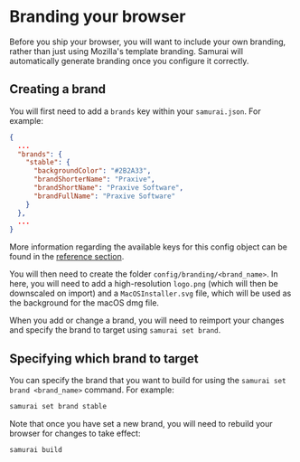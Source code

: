 # Branding your browser

Before you ship your browser, you will want to include your own branding, rather than just using Mozilla's template branding. Samurai will automatically generate branding once you configure it correctly.

## Creating a brand

You will first need to add a `brands` key within your `samurai.json`. For example:

```json
{
  ...
  "brands": {
    "stable": {
      "backgroundColor": "#2B2A33",
      "brandShorterName": "Praxive",
      "brandShortName": "Praxive Software",
      "brandFullName": "Praxive Software"
    }
  },
  ...
}
```

More information regarding the available keys for this config object can be found in the [reference section](/reference/config/#brands).

You will then need to create the folder `config/branding/<brand_name>`. In here, you will need to add a high-resolution `logo.png` (which will then be downscaled on import) and a `MacOSInstaller.svg` file, which will be used as the background for the macOS dmg file.

When you add or change a brand, you will need to reimport your changes and specify the brand to target using `samurai set brand`.

## Specifying which brand to target

You can specify the brand that you want to build for using the `samurai set brand <brand_name>` command. For example:

```sh
samurai set brand stable
```

Note that once you have set a new brand, you will need to rebuild your browser for changes to take effect:

```sh
samurai build
```
